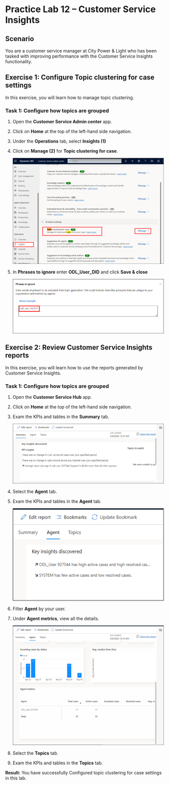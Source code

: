 # Practice Lab 12 – Customer Service Insights

## Scenario

You are a customer service manager at City Power & Light who has been tasked with improving performance with the Customer Service Insights functionality.

## Exercise 1: Configure Topic clustering for case settings

In this exercise, you will learn how to manage topic clustering.

### Task 1: Configure how topics are grouped

1.  Open the **Customer Service Admin center** app.

2.  Click on **Home** at the top of the left-hand side navigation.

3. Under the **Operations** tab, select **Insights (1)**

4. Click on **Manage (2)** for **Topic clustering for case**.

    ![](../images/collaboration-27.png)

6.  In **Phrases to ignore** enter **ODL_User_DID** and click **Save & close**

    ![](../images/collaboration-28.png)

## Exercise 2: Review Customer Service Insights reports

In this exercise, you will learn how to use the reports generated by Customer Service Insights.

### Task 1: Configure how topics are grouped

1.  Open the **Customer Service Hub** app.

2.  Click on **Home** at the top of the left-hand side navigation.

3.  Exam the KPIs and tables in the **Summary** tab.

    ![](../images/collaboration-29.png)

4.  Select the **Agent** tab.

5.  Exam the KPIs and tables in the **Agent** tab.

    ![](../images/collaboration-30.png)

6.  Filter **Agent** by your user.

7.  Under **Agent metrics**, view all the details.

    ![](../images/collaboration-31.png)

8.  Select the **Topics** tab.

9.  Exam the KPIs and tables in the **Topics** tab.

**Result:** You have successfully Configured topic clustering for case settings in this lab.
